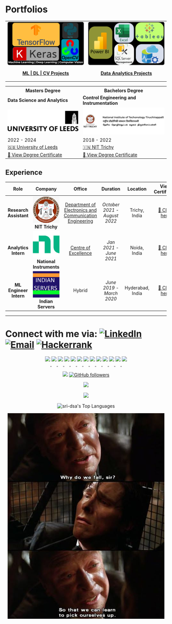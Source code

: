 # Portfolios
<table>
  <tr>
    <!-- First Action Button: ML | DL | CV Projects -->
    <td style="width: 50%; text-align: center;">
      <a href="https://sri-dsa.github.io/ML/" target="_blank">
        <img src="MLDLCV Vision.png" alt="ML | DL | CV" style="max-width: 100%; border-radius: 5px;">
        <br>
        <p><strong>ML | DL | CV Projects</strong></p>
      </a>
    </td>
    <!-- Second Action Button: Data Analytics Projects -->
    <td style="width: 50%; text-align: center;">
      <a href="https://sri-dsa.github.io/DA/" target="_blank">
        <img src="Azure.png" alt="Data Analytics" style="max-width: 100%; border-radius: 5px;">
        <br>
        <p><strong>Data Analytics Projects</strong></p>
      </a>
    </td>
  </tr>
</table>



<table>
  <tr>
    <th>Masters Degree</th>
    <th>Bachelors Degree</th>
  </tr>
  <tr>
    <td><strong>Data Science and Analytics</strong></td>
    <td><strong>Control Engineering and Instrumentation</strong></td>
  </tr>
  <tr>
    <td>
      <a href="https://drive.google.com/file/d/1fE_g1QdDP_7UnnN3q2OolZ3yB51ArjFK/view?usp=sharing" target="_blank">
        <img src="Uo.png" alt="University of Leeds" style="max-width: 100%;">
      </a>
    </td>
    <td>
      <a href="https://drive.google.com/file/d/1WdcokM4yQRKNRQAXqa2_a1d_h_84f6JH/view?usp=sharing" target="_blank">
        <img src="NIT.png" alt="National Institute of Technology" style="max-width: 100%;">
      </a>
    </td>
  </tr>
  <tr>
    <td>2022 - 2024</td>
    <td>2018 - 2022</td>
  </tr>
  <tr>
    <td><a href="https://en.wikipedia.org/wiki/University_of_Leeds">🇬🇧 University of Leeds</a></td>
    <td><a href="https://en.wikipedia.org/wiki/National_Institute_of_Technology,_Tiruchirappalli">🇮🇳 NIT Trichy</a></td>
  </tr>
  <tr>
    <td><a href="https://drive.google.com/file/d/1fE_g1QdDP_7UnnN3q2OolZ3yB51ArjFK/view?usp=sharing">📜 View Degree Certificate</a></td>
    <td><a href="https://drive.google.com/file/d/1WdcokM4yQRKNRQAXqa2_a1d_h_84f6JH/view?usp=sharing">📜 View Degree Certificate</a></td>
  </tr>
</table>

## Experience

| **Role** | **Company** | **Office** | **Duration** | **Location** | **View Certificate** |
|:--:|:--:|:--:|:--:|:--:|:--:|
| **Research Assistant** | <a href="https://drive.google.com/file/d/1esKd2_C1NLxE0BZ3BUBC6ARaLAEvZtlH/view?usp=sharing" target="_blank"><img src="nitt_l.png" width="120"></a> <br> **NIT Trichy** | <a href="https://www.nitt.edu/home/academics/departments/ece/facilitiesnservices/research_laboratories/artificial_intelligence_research/" target="_blank">Department of Electronics and Communication Engineering</a> | *October 2021 - August 2022* | Trichy, India | [📜 Click here](https://drive.google.com/file/d/1esKd2_C1NLxE0BZ3BUBC6ARaLAEvZtlH/view?usp=sharing) |
| **Analytics Intern** | <a href="https://drive.google.com/file/d/1a9kMKXkOX11XjgUR2iWJ-Fx203d-Q8FW/view?usp=sharing" target="_blank"><img src="NI.png" width="120"></a> <br> **National Instruments** |<a href="https://education.ni.com/center-of-excellence" target="_blank">Centre of Excellence</a>| *Jan 2021 - June 2021* | Noida, India | [📜  Click here](https://drive.google.com/file/d/1a9kMKXkOX11XjgUR2iWJ-Fx203d-Q8FW/view?usp=sharing) |
| **ML Engineer Intern** | <a href="https://drive.google.com/file/d/1neV-J7jXe2Klf0jRQO5-IIJIjJ6fqleW/view?usp=sharing" target="_blank"><img src="unnamed.jpg" width="120"></a> <br> **Indian Servers** |Hybrid | *June 2019 - March 2020* | Hyderabad, India | [📜 Click here](https://drive.google.com/file/d/1neV-J7jXe2Klf0jRQO5-IIJIjJ6fqleW/view?usp=sharing) |

---

# Connect with me via:   [![LinkedIn](https://img.shields.io/badge/linkedin-%230077B5.svg?style=for-the-badge&logo=linkedin&logoColor=white)](https://www.linkedin.com/in/srivak/) [![Email](https://img.shields.io/badge/Email-%23D14836?style=for-the-badge&logo=gmail&logoColor=white)](mailto:sk.data@icloud.com) [![Hackerrank](https://img.shields.io/badge/-Hackerrank-2EC866?style=for-the-badge&logo=HackerRank&logoColor=white)](https://www.hackerrank.com/profile/sk_data)   

<p align="center">
  <!-- First Repository: ML | DL | CV Projects -->
  <a href="https://sri-dsa.github.io/ML/" target="_blank">
    <img src="https://img.shields.io/badge/Python-FFD43B?style=flat-square&logo=python&logoColor=blue&labelColor=grey" height="30" style="display: inline-block;"/>
  </a>
  <a href="https://sri-dsa.github.io/ML/" target="_blank">
    <img src="https://img.shields.io/badge/TensorFlow-FF6F00?style=flat-square&logo=tensorflow&logoColor=white" height="30" style="display: inline-block;"/>
  </a>
  <a href="https://sri-dsa.github.io/ML/" target="_blank">
    <img src="https://img.shields.io/badge/Keras-%23D00000.svg?style=for-the-badge&logo=keras&logoColor=white" height="30" style="display: inline-block;"/>
  </a>
  <a href="https://sri-dsa.github.io/ML/" target="_blank">
    <img src="https://img.shields.io/badge/NLTK-%234A90E2.svg?style=for-the-badge&logo=python&logoColor=white" height="30" style="display: inline-block;"/>
  </a>
  <a href="https://sri-dsa.github.io/ML/" target="_blank">
    <img src="https://img.shields.io/badge/OpenCV-5C3EE8?style=flat-square&logo=opencv&logoColor=white&labelColor=grey" height="30" style="display: inline-block;"/>
  </a>
  <a href="https://sri-dsa.github.io/ML/" target="_blank">
    <img src="https://img.shields.io/badge/PyTorch-EE4C2C?style=flat-square&logo=pytorch&logoColor=white&labelColor=grey" height="30" style="display: inline-block;"/>
  </a>

  <!-- Second Repository: Data Analytics Projects -->
  <a href="https://github.com/sri-dsa/DataAnalyticsProjects" target="_blank">
    <img src="https://img.shields.io/badge/Power%20BI-%23F2C811.svg?style=for-the-badge&logo=powerbi&logoColor=black" height="30" style="display: inline-block;"/>
  </a>
  <a href="https://github.com/sri-dsa/DataAnalyticsProjects" target="_blank">
    <img src="https://img.shields.io/badge/Microsoft%20SQL%20Server-%23CC2927.svg?style=for-the-badge&logo=microsoft%20sql%20server&logoColor=white" height="30" style="display: inline-block;"/>
  </a>
  <a href="https://github.com/sri-dsa/DataAnalyticsProjects" target="_blank">
    <img src="https://img.shields.io/badge/Azure-%230072C6.svg?style=for-the-badge&logo=microsoftazure&logoColor=white" height="30" style="display: inline-block;"/>
  </a>
  <a href="https://github.com/sri-dsa/DataAnalyticsProjects" target="_blank">
    <img src="https://img.shields.io/badge/Tableau-%23E97627.svg?style=for-the-badge&logo=tableau&logoColor=white" height="30" style="display: inline-block;"/>
  </a>
  <a href="https://github.com/sri-dsa/DataAnalyticsProjects" target="_blank">
    <img src="https://img.shields.io/badge/Microsoft%20Excel-%2300A651.svg?style=for-the-badge&logo=microsoft-excel&logoColor=white" height="30" style="display: inline-block;"/>
  </a>
  <a href="https://github.com/sri-dsa/DataAnalyticsProjects" target="_blank">
    <img src="https://img.shields.io/badge/Docker-2496ED?style=flat-square&logo=docker&logoColor=white&labelColor=grey" height="30" style="display: inline-block;"/>
  </a>

  <!-- GitHub Profile -->
  <a href="https://github.com/sri-dsa" target="_blank">
    <img src="https://img.shields.io/badge/GitHub-181717?style=flat-square&logo=github&logoColor=white&labelColor=grey" height="30" style="display: inline-block;"/>
  </a>
</p>


<div align="center">

  ![](https://komarev.com/ghpvc/?username=sri-dsa)  [![GitHub followers](https://img.shields.io/github/followers/sri-dsa.svg?style=social&label=Follow&maxAge=2592000)](https://github.com/sri-dsa?tab=followers)

</div>

<!-- GitHub stats and activity overview -->
<p align="center">
  <img src="https://github-readme-stats.vercel.app/api?username=sri-dsa&theme=whatsapp-dark2&hide_border=false&include_all_commits=true&count_private=true" />
</p>
<p align="center">
  <img src="https://github-readme-streak-stats.herokuapp.com/?user=sri-dsa&theme=whatsapp-dark2&hide_border=true" />
  <br/>
</p>

<p align="center">
    <img alt="sri-dsa's Top Languages" src="https://github-readme-stats.vercel.app/api/top-langs/?username=sri-dsa&langs_count=8&layout=compact&theme=midnight-purple&hide_border=true&bg_color=1F222E&title_color=F85D7F&icon_color=F8D866&hide=jupyter%20notebook,roff" height="192px"/>
</p>

<p align="center">
  <img src="https://github.com/sri-dsa/sri-dsa/raw/main/whydowefall.jpg" alt="Why do we fall?" />
</p>

